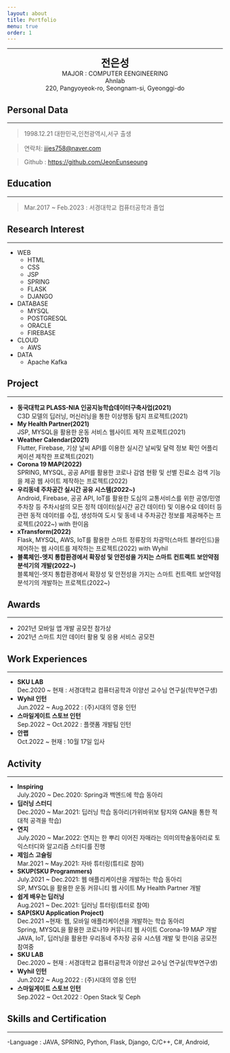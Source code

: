 ```yaml
---
layout: about
title: Portfolio
menu: true
order: 1
---
```


* * *
<center>
<span style=
"font-size:170%;
font-weight:bold">
전은성
</span>
</center>

<center>MAJOR : COMPUTER EENGINEERING</center>

<center>Ahnlab</center>

<center>220, Pangyoyeok-ro, Seongnam-si, Gyeonggi-do</center>

## Personal Data
---
> 1998.12.21 대한민국,인천광역시,서구 출생

> 연락처: jjjes758@naver.com

> Github : <a href="https://github.com/JeonEunseoung">https://github.com/JeonEunseoung</a>


## Education
---
> Mar.2017 ~ Feb.2023 : 서경대학교 컴퓨터공학과 졸업


## Research Interest
---

* WEB
    + HTML
    + CSS
    + JSP
    + SPRING
    + FLASK
    + DJANGO
* DATABASE
    + MYSQL
    + POSTGRESQL
    + ORACLE
    + FIREBASE
* CLOUD
    + AWS
* DATA
    + Apache Kafka

## Project
---

* **동국대학교 PLASS-NIA 인공지능학습데이터구축사업(2021)**<br>
C3D 모델의 딥러닝, 머신러닝을 통한 이상행동 탐지 프로젝트(2021)<br>
* **My Health Partner(2021)**<br>
JSP, MYSQL을 활용한 운동 서비스 웹사이트 제작 프로젝트(2021)<br>
* **Weather Calendar(2021)**<br>
Flutter, Firebase, 기상 날씨 API를 이용한 실시간 날씨및 달력 정보 확인 어플리케이션 제작한 프로젝트(2021)<br>
* **Corona 19 MAP(2022)**<br>
SPRING, MYSQL, 공공 API를 활용한 코로나 감염 현황 및 선별 진료소 검색 기능을 제공 웹 사이트 제작하는 프로젝트(2022)<br>
* **우리동네 주차공간 실시간 공유 시스템(2022~)**<br>
Android, Firebase, 공공 API, IoT를 활용한 도심의 교통서비스를 위한 공영/민영주차장 등 주차시설의 모든 정적 데이터(실시간 공간 데이터) 및 이용수요 데이터 등 관련 동적 데이터를 수집, 생성하여 도시 및 동네 내 주차공간 정보를 제공해주는 프로젝트(2022~) with 한이음<br>
* **xTransform(2022)**<br>
Flask, MYSQL, AWS, IoT를 활용한 스마트 정류장의 차광막(스마트 블라인드)을 제어하는 웹 사이트를 제작하는 프로젝트(2022) with Wyhil<br>
* **블록체인-엣지 통합환경에서 확장성 및 안전성을 가지는 스마트 컨트랙트 보안약점 분석기의 개발(2022~)**<br>
블록체인-엣지 통합환경에서 확장성 및 안전성을 가지는 스마트 컨트랙트 보안약점 분석기의 개발하는 프로젝트(2022~) <br>

## Awards
---
- 2021년 모바일 앱 개발 공모전 참가상
- 2021년 스마트 치안 데이터 활용 및 응용 서비스 공모전
## Work Experiences
---
* **SKU LAB**<br>
Dec.2020 ~ 현재 : 서경대학교 컴퓨터공학과 이양선 교수님 연구실(학부연구생)<br>
* **Wyhil 인턴**<br>
Jun.2022 ~ Aug.2022 : (주)시대의 영웅 인턴<br>
* **스마일게이트 스토브 인턴**<br>
Sep.2022 ~ Oct.2022 : 플랫폼 개발팀 인턴<br>
* **안랩**<br>
Oct.2022 ~ 현재 : 10월 17일 입사<br>

## Activity
---
* **Inspiring**<br>
July.2020 ~ Dec.2020: Spring과 백엔드에 학습 동아리<br>
* **딥러닝 스터디**<br>
Dec.2020 ~ Mar.2021: 딥러닝 학습 동아리(가위바위보 탐지와 GAN을 통한 적대적 공격을 학습)<br>
* **연지**<br>
July.2020 ~ Mar.2022: 연지는 한 뿌리 이어진 자매라는 의미의학술동아리로 토익스터디와 알고리즘 스터디를 진행<br>
* **제임스 고슬링**<br>
Mar.2021 ~ May.2021: 자바 튜터링(튜티로 참여)<br>
* **SKUP(SKU Programmers)**<br>
July.2021 ~ Dec.2021: 웹 애플리케이션을 개발하는 학습 동아리<br>
SP, MYSQL을 활용한 운동 커뮤니티 웹 사이트 My Health Partner 개발<br>
* **쉽게 배우는 딥러닝**<br>
Aug.2021 ~ Dec.2021: 딥러닝 튜터링(튜터로 참여)<br>
* **SAP(SKU Application Project)**<br>
Dec.2021 ~현재: 웹, 모바일 애플리케이션을 개발하는 학습 동아리<br>
Spring, MYSQL을 활용한 코로나19 커뮤니티 웹 사이트 Corona-19 MAP 개발<br>
JAVA, IoT, 딥러닝을 활용한 우리동네 주차장 공유 시스템 개발 및 한이음 공모전 참여중<br>
* **SKU LAB**<br>
Dec.2020 ~ 현재 : 서경대학교 컴퓨터공학과 이양선 교수님 연구실(학부연구생)<br>
* **Wyhil 인턴**<br>
Jun.2022 ~ Aug.2022 : (주)시대의 영웅 인턴<br>
* **스마일게이트 스토브 인턴**<br>
Sep.2022 ~ Oct.2022 : Open Stack 및 Ceph <br>

## Skills and Certification
---
-Language : JAVA, SPRING, Python, Flask, Django, C/C++, C#, Android,  




